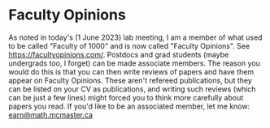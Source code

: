
# Faculty Opinions

As noted in today's (1 June 2023) lab meeting, I am a member of what used to be called "Faculty of 1000" and is now called "Faculty Opinions". See https://facultyopinions.com/. Postdocs and grad students (maybe undergrads too, I forget) can be made associate members. The reason you would do this is that you can then write reviews of papers and have them appear on Faculty Opinions. These aren't refereed publications, but they can be listed on your CV as publications, and writing such reviews (which can be just a few lines) might forced you to think more carefully about papers you read. If you'd like to be an associated member, let me know: earn@math.mcmaster.ca

